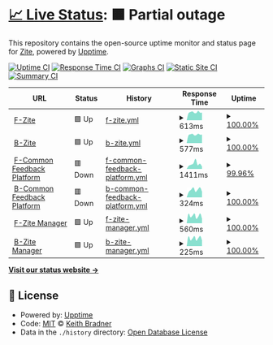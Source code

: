 # [📈 Live Status](https://Zite.github.io/upptime): <!--live status--> **🟧 Partial outage**

This repository contains the open-source uptime monitor and status page for [Zite](https://zite-io.github.io/server-status), powered by [Upptime](https://github.com/upptime/upptime).

[![Uptime CI](https://github.com/Zite/upptime/workflows/Uptime%20CI/badge.svg)](https://github.com/Zite/upptime/actions?query=workflow%3A%22Uptime+CI%22)
[![Response Time CI](https://github.com/Zite/upptime/workflows/Response%20Time%20CI/badge.svg)](https://github.com/Zite/upptime/actions?query=workflow%3A%22Response+Time+CI%22)
[![Graphs CI](https://github.com/Zite/upptime/workflows/Graphs%20CI/badge.svg)](https://github.com/Zite/upptime/actions?query=workflow%3A%22Graphs+CI%22)
[![Static Site CI](https://github.com/Zite/upptime/workflows/Static%20Site%20CI/badge.svg)](https://github.com/Zite/upptime/actions?query=workflow%3A%22Static+Site+CI%22)
[![Summary CI](https://github.com/Zite/upptime/workflows/Summary%20CI/badge.svg)](https://github.com/Zite/upptime/actions?query=workflow%3A%22Summary+CI%22)

<!--start: status pages-->
<!-- This summary is generated by Upptime (https://github.com/upptime/upptime) -->
<!-- Do not edit this manually, your changes will be overwritten -->
<!-- prettier-ignore -->
| URL | Status | History | Response Time | Uptime |
| --- | ------ | ------- | ------------- | ------ |
| <img alt="" src="https://icons.duckduckgo.com/ip3/app.zite.io.ico" height="13"> [F-Zite](https://app.zite.io) | 🟩 Up | [f-zite.yml](https://github.com/zite-io/server-status/commits/HEAD/history/f-zite.yml) | <details><summary><img alt="Response time graph" src="./graphs/f-zite/response-time-week.png" height="20"> 613ms</summary><br><a href="https://zite-io.github.io/server-status/history/f-zite"><img alt="Response time 613" src="https://img.shields.io/endpoint?url=https%3A%2F%2Fraw.githubusercontent.com%2Fzite-io%2Fserver-status%2FHEAD%2Fapi%2Ff-zite%2Fresponse-time.json"></a><br><a href="https://zite-io.github.io/server-status/history/f-zite"><img alt="24-hour response time 593" src="https://img.shields.io/endpoint?url=https%3A%2F%2Fraw.githubusercontent.com%2Fzite-io%2Fserver-status%2FHEAD%2Fapi%2Ff-zite%2Fresponse-time-day.json"></a><br><a href="https://zite-io.github.io/server-status/history/f-zite"><img alt="7-day response time 613" src="https://img.shields.io/endpoint?url=https%3A%2F%2Fraw.githubusercontent.com%2Fzite-io%2Fserver-status%2FHEAD%2Fapi%2Ff-zite%2Fresponse-time-week.json"></a><br><a href="https://zite-io.github.io/server-status/history/f-zite"><img alt="30-day response time 613" src="https://img.shields.io/endpoint?url=https%3A%2F%2Fraw.githubusercontent.com%2Fzite-io%2Fserver-status%2FHEAD%2Fapi%2Ff-zite%2Fresponse-time-month.json"></a><br><a href="https://zite-io.github.io/server-status/history/f-zite"><img alt="1-year response time 613" src="https://img.shields.io/endpoint?url=https%3A%2F%2Fraw.githubusercontent.com%2Fzite-io%2Fserver-status%2FHEAD%2Fapi%2Ff-zite%2Fresponse-time-year.json"></a></details> | <details><summary><a href="https://zite-io.github.io/server-status/history/f-zite">100.00%</a></summary><a href="https://zite-io.github.io/server-status/history/f-zite"><img alt="All-time uptime 100.00%" src="https://img.shields.io/endpoint?url=https%3A%2F%2Fraw.githubusercontent.com%2Fzite-io%2Fserver-status%2FHEAD%2Fapi%2Ff-zite%2Fuptime.json"></a><br><a href="https://zite-io.github.io/server-status/history/f-zite"><img alt="24-hour uptime 100.00%" src="https://img.shields.io/endpoint?url=https%3A%2F%2Fraw.githubusercontent.com%2Fzite-io%2Fserver-status%2FHEAD%2Fapi%2Ff-zite%2Fuptime-day.json"></a><br><a href="https://zite-io.github.io/server-status/history/f-zite"><img alt="7-day uptime 100.00%" src="https://img.shields.io/endpoint?url=https%3A%2F%2Fraw.githubusercontent.com%2Fzite-io%2Fserver-status%2FHEAD%2Fapi%2Ff-zite%2Fuptime-week.json"></a><br><a href="https://zite-io.github.io/server-status/history/f-zite"><img alt="30-day uptime 100.00%" src="https://img.shields.io/endpoint?url=https%3A%2F%2Fraw.githubusercontent.com%2Fzite-io%2Fserver-status%2FHEAD%2Fapi%2Ff-zite%2Fuptime-month.json"></a><br><a href="https://zite-io.github.io/server-status/history/f-zite"><img alt="1-year uptime 100.00%" src="https://img.shields.io/endpoint?url=https%3A%2F%2Fraw.githubusercontent.com%2Fzite-io%2Fserver-status%2FHEAD%2Fapi%2Ff-zite%2Fuptime-year.json"></a></details>
| <img alt="" src="https://icons.duckduckgo.com/ip3/app.zite.io.ico" height="13"> [B-Zite](https://app.zite.io/api/v2/sectors) | 🟩 Up | [b-zite.yml](https://github.com/zite-io/server-status/commits/HEAD/history/b-zite.yml) | <details><summary><img alt="Response time graph" src="./graphs/b-zite/response-time-week.png" height="20"> 577ms</summary><br><a href="https://zite-io.github.io/server-status/history/b-zite"><img alt="Response time 577" src="https://img.shields.io/endpoint?url=https%3A%2F%2Fraw.githubusercontent.com%2Fzite-io%2Fserver-status%2FHEAD%2Fapi%2Fb-zite%2Fresponse-time.json"></a><br><a href="https://zite-io.github.io/server-status/history/b-zite"><img alt="24-hour response time 576" src="https://img.shields.io/endpoint?url=https%3A%2F%2Fraw.githubusercontent.com%2Fzite-io%2Fserver-status%2FHEAD%2Fapi%2Fb-zite%2Fresponse-time-day.json"></a><br><a href="https://zite-io.github.io/server-status/history/b-zite"><img alt="7-day response time 577" src="https://img.shields.io/endpoint?url=https%3A%2F%2Fraw.githubusercontent.com%2Fzite-io%2Fserver-status%2FHEAD%2Fapi%2Fb-zite%2Fresponse-time-week.json"></a><br><a href="https://zite-io.github.io/server-status/history/b-zite"><img alt="30-day response time 577" src="https://img.shields.io/endpoint?url=https%3A%2F%2Fraw.githubusercontent.com%2Fzite-io%2Fserver-status%2FHEAD%2Fapi%2Fb-zite%2Fresponse-time-month.json"></a><br><a href="https://zite-io.github.io/server-status/history/b-zite"><img alt="1-year response time 577" src="https://img.shields.io/endpoint?url=https%3A%2F%2Fraw.githubusercontent.com%2Fzite-io%2Fserver-status%2FHEAD%2Fapi%2Fb-zite%2Fresponse-time-year.json"></a></details> | <details><summary><a href="https://zite-io.github.io/server-status/history/b-zite">100.00%</a></summary><a href="https://zite-io.github.io/server-status/history/b-zite"><img alt="All-time uptime 100.00%" src="https://img.shields.io/endpoint?url=https%3A%2F%2Fraw.githubusercontent.com%2Fzite-io%2Fserver-status%2FHEAD%2Fapi%2Fb-zite%2Fuptime.json"></a><br><a href="https://zite-io.github.io/server-status/history/b-zite"><img alt="24-hour uptime 100.00%" src="https://img.shields.io/endpoint?url=https%3A%2F%2Fraw.githubusercontent.com%2Fzite-io%2Fserver-status%2FHEAD%2Fapi%2Fb-zite%2Fuptime-day.json"></a><br><a href="https://zite-io.github.io/server-status/history/b-zite"><img alt="7-day uptime 100.00%" src="https://img.shields.io/endpoint?url=https%3A%2F%2Fraw.githubusercontent.com%2Fzite-io%2Fserver-status%2FHEAD%2Fapi%2Fb-zite%2Fuptime-week.json"></a><br><a href="https://zite-io.github.io/server-status/history/b-zite"><img alt="30-day uptime 100.00%" src="https://img.shields.io/endpoint?url=https%3A%2F%2Fraw.githubusercontent.com%2Fzite-io%2Fserver-status%2FHEAD%2Fapi%2Fb-zite%2Fuptime-month.json"></a><br><a href="https://zite-io.github.io/server-status/history/b-zite"><img alt="1-year uptime 100.00%" src="https://img.shields.io/endpoint?url=https%3A%2F%2Fraw.githubusercontent.com%2Fzite-io%2Fserver-status%2FHEAD%2Fapi%2Fb-zite%2Fuptime-year.json"></a></details>
| <img alt="" src="https://icons.duckduckgo.com/ip3/commonfeedbackplatform.org.ico" height="13"> [F-Common Feedback Platform](https://commonfeedbackplatform.org) | 🟥 Down | [f-common-feedback-platform.yml](https://github.com/zite-io/server-status/commits/HEAD/history/f-common-feedback-platform.yml) | <details><summary><img alt="Response time graph" src="./graphs/f-common-feedback-platform/response-time-week.png" height="20"> 1411ms</summary><br><a href="https://zite-io.github.io/server-status/history/f-common-feedback-platform"><img alt="Response time 1411" src="https://img.shields.io/endpoint?url=https%3A%2F%2Fraw.githubusercontent.com%2Fzite-io%2Fserver-status%2FHEAD%2Fapi%2Ff-common-feedback-platform%2Fresponse-time.json"></a><br><a href="https://zite-io.github.io/server-status/history/f-common-feedback-platform"><img alt="24-hour response time 674" src="https://img.shields.io/endpoint?url=https%3A%2F%2Fraw.githubusercontent.com%2Fzite-io%2Fserver-status%2FHEAD%2Fapi%2Ff-common-feedback-platform%2Fresponse-time-day.json"></a><br><a href="https://zite-io.github.io/server-status/history/f-common-feedback-platform"><img alt="7-day response time 1411" src="https://img.shields.io/endpoint?url=https%3A%2F%2Fraw.githubusercontent.com%2Fzite-io%2Fserver-status%2FHEAD%2Fapi%2Ff-common-feedback-platform%2Fresponse-time-week.json"></a><br><a href="https://zite-io.github.io/server-status/history/f-common-feedback-platform"><img alt="30-day response time 1411" src="https://img.shields.io/endpoint?url=https%3A%2F%2Fraw.githubusercontent.com%2Fzite-io%2Fserver-status%2FHEAD%2Fapi%2Ff-common-feedback-platform%2Fresponse-time-month.json"></a><br><a href="https://zite-io.github.io/server-status/history/f-common-feedback-platform"><img alt="1-year response time 1411" src="https://img.shields.io/endpoint?url=https%3A%2F%2Fraw.githubusercontent.com%2Fzite-io%2Fserver-status%2FHEAD%2Fapi%2Ff-common-feedback-platform%2Fresponse-time-year.json"></a></details> | <details><summary><a href="https://zite-io.github.io/server-status/history/f-common-feedback-platform">99.96%</a></summary><a href="https://zite-io.github.io/server-status/history/f-common-feedback-platform"><img alt="All-time uptime 99.96%" src="https://img.shields.io/endpoint?url=https%3A%2F%2Fraw.githubusercontent.com%2Fzite-io%2Fserver-status%2FHEAD%2Fapi%2Ff-common-feedback-platform%2Fuptime.json"></a><br><a href="https://zite-io.github.io/server-status/history/f-common-feedback-platform"><img alt="24-hour uptime 99.89%" src="https://img.shields.io/endpoint?url=https%3A%2F%2Fraw.githubusercontent.com%2Fzite-io%2Fserver-status%2FHEAD%2Fapi%2Ff-common-feedback-platform%2Fuptime-day.json"></a><br><a href="https://zite-io.github.io/server-status/history/f-common-feedback-platform"><img alt="7-day uptime 99.96%" src="https://img.shields.io/endpoint?url=https%3A%2F%2Fraw.githubusercontent.com%2Fzite-io%2Fserver-status%2FHEAD%2Fapi%2Ff-common-feedback-platform%2Fuptime-week.json"></a><br><a href="https://zite-io.github.io/server-status/history/f-common-feedback-platform"><img alt="30-day uptime 99.96%" src="https://img.shields.io/endpoint?url=https%3A%2F%2Fraw.githubusercontent.com%2Fzite-io%2Fserver-status%2FHEAD%2Fapi%2Ff-common-feedback-platform%2Fuptime-month.json"></a><br><a href="https://zite-io.github.io/server-status/history/f-common-feedback-platform"><img alt="1-year uptime 99.96%" src="https://img.shields.io/endpoint?url=https%3A%2F%2Fraw.githubusercontent.com%2Fzite-io%2Fserver-status%2FHEAD%2Fapi%2Ff-common-feedback-platform%2Fuptime-year.json"></a></details>
| <img alt="" src="https://icons.duckduckgo.com/ip3/commonfeedbackplatform.org.ico" height="13"> [B-Common Feedback Platform](https://commonfeedbackplatform.org/api/v2/sectors) | 🟥 Down | [b-common-feedback-platform.yml](https://github.com/zite-io/server-status/commits/HEAD/history/b-common-feedback-platform.yml) | <details><summary><img alt="Response time graph" src="./graphs/b-common-feedback-platform/response-time-week.png" height="20"> 324ms</summary><br><a href="https://zite-io.github.io/server-status/history/b-common-feedback-platform"><img alt="Response time 324" src="https://img.shields.io/endpoint?url=https%3A%2F%2Fraw.githubusercontent.com%2Fzite-io%2Fserver-status%2FHEAD%2Fapi%2Fb-common-feedback-platform%2Fresponse-time.json"></a><br><a href="https://zite-io.github.io/server-status/history/b-common-feedback-platform"><img alt="24-hour response time 243" src="https://img.shields.io/endpoint?url=https%3A%2F%2Fraw.githubusercontent.com%2Fzite-io%2Fserver-status%2FHEAD%2Fapi%2Fb-common-feedback-platform%2Fresponse-time-day.json"></a><br><a href="https://zite-io.github.io/server-status/history/b-common-feedback-platform"><img alt="7-day response time 324" src="https://img.shields.io/endpoint?url=https%3A%2F%2Fraw.githubusercontent.com%2Fzite-io%2Fserver-status%2FHEAD%2Fapi%2Fb-common-feedback-platform%2Fresponse-time-week.json"></a><br><a href="https://zite-io.github.io/server-status/history/b-common-feedback-platform"><img alt="30-day response time 324" src="https://img.shields.io/endpoint?url=https%3A%2F%2Fraw.githubusercontent.com%2Fzite-io%2Fserver-status%2FHEAD%2Fapi%2Fb-common-feedback-platform%2Fresponse-time-month.json"></a><br><a href="https://zite-io.github.io/server-status/history/b-common-feedback-platform"><img alt="1-year response time 324" src="https://img.shields.io/endpoint?url=https%3A%2F%2Fraw.githubusercontent.com%2Fzite-io%2Fserver-status%2FHEAD%2Fapi%2Fb-common-feedback-platform%2Fresponse-time-year.json"></a></details> | <details><summary><a href="https://zite-io.github.io/server-status/history/b-common-feedback-platform">100.00%</a></summary><a href="https://zite-io.github.io/server-status/history/b-common-feedback-platform"><img alt="All-time uptime 100.00%" src="https://img.shields.io/endpoint?url=https%3A%2F%2Fraw.githubusercontent.com%2Fzite-io%2Fserver-status%2FHEAD%2Fapi%2Fb-common-feedback-platform%2Fuptime.json"></a><br><a href="https://zite-io.github.io/server-status/history/b-common-feedback-platform"><img alt="24-hour uptime 99.99%" src="https://img.shields.io/endpoint?url=https%3A%2F%2Fraw.githubusercontent.com%2Fzite-io%2Fserver-status%2FHEAD%2Fapi%2Fb-common-feedback-platform%2Fuptime-day.json"></a><br><a href="https://zite-io.github.io/server-status/history/b-common-feedback-platform"><img alt="7-day uptime 100.00%" src="https://img.shields.io/endpoint?url=https%3A%2F%2Fraw.githubusercontent.com%2Fzite-io%2Fserver-status%2FHEAD%2Fapi%2Fb-common-feedback-platform%2Fuptime-week.json"></a><br><a href="https://zite-io.github.io/server-status/history/b-common-feedback-platform"><img alt="30-day uptime 100.00%" src="https://img.shields.io/endpoint?url=https%3A%2F%2Fraw.githubusercontent.com%2Fzite-io%2Fserver-status%2FHEAD%2Fapi%2Fb-common-feedback-platform%2Fuptime-month.json"></a><br><a href="https://zite-io.github.io/server-status/history/b-common-feedback-platform"><img alt="1-year uptime 100.00%" src="https://img.shields.io/endpoint?url=https%3A%2F%2Fraw.githubusercontent.com%2Fzite-io%2Fserver-status%2FHEAD%2Fapi%2Fb-common-feedback-platform%2Fuptime-year.json"></a></details>
| <img alt="" src="https://icons.duckduckgo.com/ip3/app.zitemanager.org.ico" height="13"> [F-Zite Manager](https://app.zitemanager.org/) | 🟩 Up | [f-zite-manager.yml](https://github.com/zite-io/server-status/commits/HEAD/history/f-zite-manager.yml) | <details><summary><img alt="Response time graph" src="./graphs/f-zite-manager/response-time-week.png" height="20"> 560ms</summary><br><a href="https://zite-io.github.io/server-status/history/f-zite-manager"><img alt="Response time 560" src="https://img.shields.io/endpoint?url=https%3A%2F%2Fraw.githubusercontent.com%2Fzite-io%2Fserver-status%2FHEAD%2Fapi%2Ff-zite-manager%2Fresponse-time.json"></a><br><a href="https://zite-io.github.io/server-status/history/f-zite-manager"><img alt="24-hour response time 336" src="https://img.shields.io/endpoint?url=https%3A%2F%2Fraw.githubusercontent.com%2Fzite-io%2Fserver-status%2FHEAD%2Fapi%2Ff-zite-manager%2Fresponse-time-day.json"></a><br><a href="https://zite-io.github.io/server-status/history/f-zite-manager"><img alt="7-day response time 560" src="https://img.shields.io/endpoint?url=https%3A%2F%2Fraw.githubusercontent.com%2Fzite-io%2Fserver-status%2FHEAD%2Fapi%2Ff-zite-manager%2Fresponse-time-week.json"></a><br><a href="https://zite-io.github.io/server-status/history/f-zite-manager"><img alt="30-day response time 560" src="https://img.shields.io/endpoint?url=https%3A%2F%2Fraw.githubusercontent.com%2Fzite-io%2Fserver-status%2FHEAD%2Fapi%2Ff-zite-manager%2Fresponse-time-month.json"></a><br><a href="https://zite-io.github.io/server-status/history/f-zite-manager"><img alt="1-year response time 560" src="https://img.shields.io/endpoint?url=https%3A%2F%2Fraw.githubusercontent.com%2Fzite-io%2Fserver-status%2FHEAD%2Fapi%2Ff-zite-manager%2Fresponse-time-year.json"></a></details> | <details><summary><a href="https://zite-io.github.io/server-status/history/f-zite-manager">100.00%</a></summary><a href="https://zite-io.github.io/server-status/history/f-zite-manager"><img alt="All-time uptime 100.00%" src="https://img.shields.io/endpoint?url=https%3A%2F%2Fraw.githubusercontent.com%2Fzite-io%2Fserver-status%2FHEAD%2Fapi%2Ff-zite-manager%2Fuptime.json"></a><br><a href="https://zite-io.github.io/server-status/history/f-zite-manager"><img alt="24-hour uptime 100.00%" src="https://img.shields.io/endpoint?url=https%3A%2F%2Fraw.githubusercontent.com%2Fzite-io%2Fserver-status%2FHEAD%2Fapi%2Ff-zite-manager%2Fuptime-day.json"></a><br><a href="https://zite-io.github.io/server-status/history/f-zite-manager"><img alt="7-day uptime 100.00%" src="https://img.shields.io/endpoint?url=https%3A%2F%2Fraw.githubusercontent.com%2Fzite-io%2Fserver-status%2FHEAD%2Fapi%2Ff-zite-manager%2Fuptime-week.json"></a><br><a href="https://zite-io.github.io/server-status/history/f-zite-manager"><img alt="30-day uptime 100.00%" src="https://img.shields.io/endpoint?url=https%3A%2F%2Fraw.githubusercontent.com%2Fzite-io%2Fserver-status%2FHEAD%2Fapi%2Ff-zite-manager%2Fuptime-month.json"></a><br><a href="https://zite-io.github.io/server-status/history/f-zite-manager"><img alt="1-year uptime 100.00%" src="https://img.shields.io/endpoint?url=https%3A%2F%2Fraw.githubusercontent.com%2Fzite-io%2Fserver-status%2FHEAD%2Fapi%2Ff-zite-manager%2Fuptime-year.json"></a></details>
| <img alt="" src="https://icons.duckduckgo.com/ip3/app.zitemanager.org.ico" height="13"> [B-Zite Manager](https://app.zitemanager.org/api/v2/sectors) | 🟩 Up | [b-zite-manager.yml](https://github.com/zite-io/server-status/commits/HEAD/history/b-zite-manager.yml) | <details><summary><img alt="Response time graph" src="./graphs/b-zite-manager/response-time-week.png" height="20"> 225ms</summary><br><a href="https://zite-io.github.io/server-status/history/b-zite-manager"><img alt="Response time 225" src="https://img.shields.io/endpoint?url=https%3A%2F%2Fraw.githubusercontent.com%2Fzite-io%2Fserver-status%2FHEAD%2Fapi%2Fb-zite-manager%2Fresponse-time.json"></a><br><a href="https://zite-io.github.io/server-status/history/b-zite-manager"><img alt="24-hour response time 163" src="https://img.shields.io/endpoint?url=https%3A%2F%2Fraw.githubusercontent.com%2Fzite-io%2Fserver-status%2FHEAD%2Fapi%2Fb-zite-manager%2Fresponse-time-day.json"></a><br><a href="https://zite-io.github.io/server-status/history/b-zite-manager"><img alt="7-day response time 225" src="https://img.shields.io/endpoint?url=https%3A%2F%2Fraw.githubusercontent.com%2Fzite-io%2Fserver-status%2FHEAD%2Fapi%2Fb-zite-manager%2Fresponse-time-week.json"></a><br><a href="https://zite-io.github.io/server-status/history/b-zite-manager"><img alt="30-day response time 225" src="https://img.shields.io/endpoint?url=https%3A%2F%2Fraw.githubusercontent.com%2Fzite-io%2Fserver-status%2FHEAD%2Fapi%2Fb-zite-manager%2Fresponse-time-month.json"></a><br><a href="https://zite-io.github.io/server-status/history/b-zite-manager"><img alt="1-year response time 225" src="https://img.shields.io/endpoint?url=https%3A%2F%2Fraw.githubusercontent.com%2Fzite-io%2Fserver-status%2FHEAD%2Fapi%2Fb-zite-manager%2Fresponse-time-year.json"></a></details> | <details><summary><a href="https://zite-io.github.io/server-status/history/b-zite-manager">100.00%</a></summary><a href="https://zite-io.github.io/server-status/history/b-zite-manager"><img alt="All-time uptime 100.00%" src="https://img.shields.io/endpoint?url=https%3A%2F%2Fraw.githubusercontent.com%2Fzite-io%2Fserver-status%2FHEAD%2Fapi%2Fb-zite-manager%2Fuptime.json"></a><br><a href="https://zite-io.github.io/server-status/history/b-zite-manager"><img alt="24-hour uptime 100.00%" src="https://img.shields.io/endpoint?url=https%3A%2F%2Fraw.githubusercontent.com%2Fzite-io%2Fserver-status%2FHEAD%2Fapi%2Fb-zite-manager%2Fuptime-day.json"></a><br><a href="https://zite-io.github.io/server-status/history/b-zite-manager"><img alt="7-day uptime 100.00%" src="https://img.shields.io/endpoint?url=https%3A%2F%2Fraw.githubusercontent.com%2Fzite-io%2Fserver-status%2FHEAD%2Fapi%2Fb-zite-manager%2Fuptime-week.json"></a><br><a href="https://zite-io.github.io/server-status/history/b-zite-manager"><img alt="30-day uptime 100.00%" src="https://img.shields.io/endpoint?url=https%3A%2F%2Fraw.githubusercontent.com%2Fzite-io%2Fserver-status%2FHEAD%2Fapi%2Fb-zite-manager%2Fuptime-month.json"></a><br><a href="https://zite-io.github.io/server-status/history/b-zite-manager"><img alt="1-year uptime 100.00%" src="https://img.shields.io/endpoint?url=https%3A%2F%2Fraw.githubusercontent.com%2Fzite-io%2Fserver-status%2FHEAD%2Fapi%2Fb-zite-manager%2Fuptime-year.json"></a></details>

<!--end: status pages-->

[**Visit our status website →**](https://zite-io.github.io/server-status)

## 📄 License

- Powered by: [Upptime](https://github.com/upptime/upptime)
- Code: [MIT](./LICENSE) © [Keith Bradner](https://Zite.github.io/upptime)
- Data in the `./history` directory: [Open Database License](https://opendatacommons.org/licenses/odbl/1-0/)
